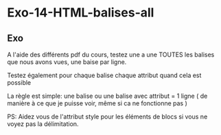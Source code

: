 # Exo-14-HTML-balises-all

## Exo

A l'aide des différents pdf du cours, testez une a une TOUTES les balises que nous avons vues, une baise par ligne.

Testez également pour chaque balise chaque attribut quand cela est possible

La règle est simple: une balise ou une balise avec attribut = 1 ligne ( de manière à ce que je puisse voir, même si ca ne fonctionne pas )

PS: Aidez vous de l'attribut style pour les éléments de blocs si vous ne voyez pas la délimitation.
